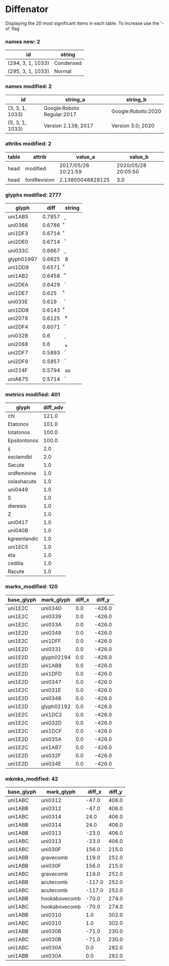 # Diffenator

Displaying the 20 most significant items in each table. To increase use the '-ol' flag


### names new: 2

id | string
--- | --- | 
(294, 3, 1, 1033) | Condensed
(295, 3, 1, 1033) | Normal

### names modified: 2

id | string_a | string_b
--- | --- | --- | 
(3, 3, 1, 1033) | Google:Roboto Regular:2017 | Google:Roboto:2020
(5, 3, 1, 1033) | Version 2.138; 2017 | Version 3.0; 2020

### attribs modified: 2

table | attrib | value_a | value_b
--- | --- | --- | --- | 
head | modified | 2017/05/26 10:21:59 | 2020/05/28 20:05:50
head | fontRevision | 2.13800048828125 | 3.0

### glyphs modified: 2777

glyph | diff | string
--- | --- | --- | 
uni1AB5 | 0.7857 | ᪵
uni0366 | 0.6786 | ͦ
uni1DF3 | 0.6714 | ᷳ
uni2DE0 | 0.6714 | ⷠ
uni033C | 0.6667 | ̼
glyph01997 | 0.6625 | 8
uni1DD9 | 0.6571 | ᷙ
uni1AB2 | 0.6458 | ᪲
uni2DEA | 0.6429 | ⷪ
uni1DE7 | 0.625 | ᷧ
uni033E | 0.619 | ̾
uni1DD8 | 0.6143 | ᷘ
uni2078 | 0.6125 | ⁸
uni2DF4 | 0.6071 | ⷴ
uni032B | 0.6 | ̫
uni2088 | 0.6 | ₈
uni2DF7 | 0.5893 | ⷷ
uni2DF9 | 0.5857 | ⷹ
uni214F | 0.5794 | ⅏
uniA675 | 0.5714 | ꙵ

### metrics modified: 401

glyph | diff_adv
--- | --- | 
chi | 121.0
Etatonos | 101.0
Iotatonos | 100.0
Epsilontonos | 100.0
ij | 2.0
exclamdbl | 2.0
Sacute | 1.0
ordfeminine | 1.0
oslashacute | 1.0
uni0449 | 1.0
S | 1.0
dieresis | 1.0
Z | 1.0
uni0417 | 1.0
uni040B | 1.0
kgreenlandic | 1.0
uni1EC5 | 1.0
eta | 1.0
cedilla | 1.0
Racute | 1.0

### marks_modified: 120

base_glyph | mark_glyph | diff_x | diff_y
--- | --- | --- | --- | 
uni1E2C | uni034D | 0.0 | -426.0
uni1E2C | uni0339 | 0.0 | -426.0
uni1E2C | uni033A | 0.0 | -426.0
uni1E2D | uni0349 | 0.0 | -426.0
uni1E2C | uni1DFF | 0.0 | -426.0
uni1E2D | uni0331 | 0.0 | -426.0
uni1E2D | glyph02194 | 0.0 | -426.0
uni1E2D | uni1AB8 | 0.0 | -426.0
uni1E2D | uni1DFD | 0.0 | -426.0
uni1E2D | uni0347 | 0.0 | -426.0
uni1E2C | uni031E | 0.0 | -426.0
uni1E2D | uni0348 | 0.0 | -426.0
uni1E2D | glyph02192 | 0.0 | -426.0
uni1E2C | uni1DC2 | 0.0 | -426.0
uni1E2C | uni032D | 0.0 | -426.0
uni1E2C | uni1DCF | 0.0 | -426.0
uni1E2D | uni035A | 0.0 | -426.0
uni1E2C | uni1AB7 | 0.0 | -426.0
uni1E2D | uni032F | 0.0 | -426.0
uni1E2D | uni034E | 0.0 | -426.0

### mkmks_modified: 42

base_glyph | mark_glyph | diff_x | diff_y
--- | --- | --- | --- | 
uni1ABC | uni0312 | -47.0 | 406.0
uni1ABB | uni0312 | -47.0 | 406.0
uni1ABC | uni0314 | 24.0 | 406.0
uni1ABB | uni0314 | 24.0 | 406.0
uni1ABB | uni0313 | -23.0 | 406.0
uni1ABC | uni0313 | -23.0 | 406.0
uni1ABC | uni030F | 156.0 | 215.0
uni1ABB | gravecomb | 119.0 | 252.0
uni1ABB | uni030F | 156.0 | 215.0
uni1ABC | gravecomb | 119.0 | 252.0
uni1ABB | acutecomb | -117.0 | 252.0
uni1ABC | acutecomb | -117.0 | 252.0
uni1ABB | hookabovecomb | -70.0 | 274.0
uni1ABC | hookabovecomb | -70.0 | 274.0
uni1ABB | uni0310 | 1.0 | 302.0
uni1ABC | uni0310 | 1.0 | 302.0
uni1ABB | uni030B | -71.0 | 230.0
uni1ABC | uni030B | -71.0 | 230.0
uni1ABC | uni030A | 0.0 | 282.0
uni1ABB | uni030A | 0.0 | 282.0